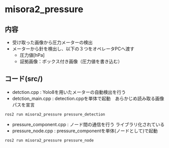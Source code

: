 # misora2_pressure
## 内容
 - 受け取った画像から圧力メーターの検出
 - メーターから針を検出し、以下の３つをオペレータPCへ渡す
    - 圧力値$[\mathrm{hPa}]$
    - 証拠画像：ボックス付き画像（圧力値を書き込む）

## コード(src/)
 - detction.cpp : Yolo8を用いたメーターの自動検出を行う
 - detction_main.cpp : detection.cppを単体で起動　あらかじめ読み取る画像パスを宣言
 ~~~bash!
 ros2 run misora2_pressure pressure_detection
 ~~~
 - pressure_component.cpp : ノード間の通信を行う ライブラリ化されている
 - pressure_node.cpp : pressure_componentを単体(ノードとして)で起動
 ~~~bash!
 ros2 run misora2_pressure pressure_node
 ~~~